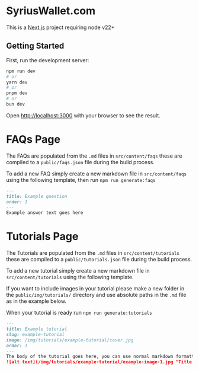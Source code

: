 # SyriusWallet.com

This is a [Next.js](https://nextjs.org/) project requiring node v22+

## Getting Started

First, run the development server:

```bash
npm run dev
# or
yarn dev
# or
pnpm dev
# or
bun dev
```

Open [http://localhost:3000](http://localhost:3000) with your browser to see the result.

# FAQs Page
The FAQs are populated from the `.md` files in `src/content/faqs` these are compiled to a `public/faqs.json` file during the build process. 

To add a new FAQ simply create a new markdown file in `src/content/faqs` using the following template, then run `npm run generate:faqs`

```markdown
---
title: Example question
order: 1
---
Example answer text goes here
```

# Tutorials Page

The Tutorials are populated from the `.md` files in `src/content/tutorials` these are compiled to a `public/tutorials.json` file during the build process.

To add a new tutorial simply create a new markdown file in `src/content/tutorials` using the following template. 

If you want to include images in your tutorial please make a new folder in the `public/img/tutorials/` directory and use absolute paths in the `.md` file as in the example below.

When your tutorial is ready run `npm run generate:tutorials`

```markdown
---
title: Example tutorial
slug: example-tutorial
image: /img/tutorials/example-tutorial/cover.jpg
order: 1
---
The body of the tutorial goes here, you can use normal markdown formatting
![alt text](/img/tutorials/example-tutorial/example-image-1.jpg "Title text")
```